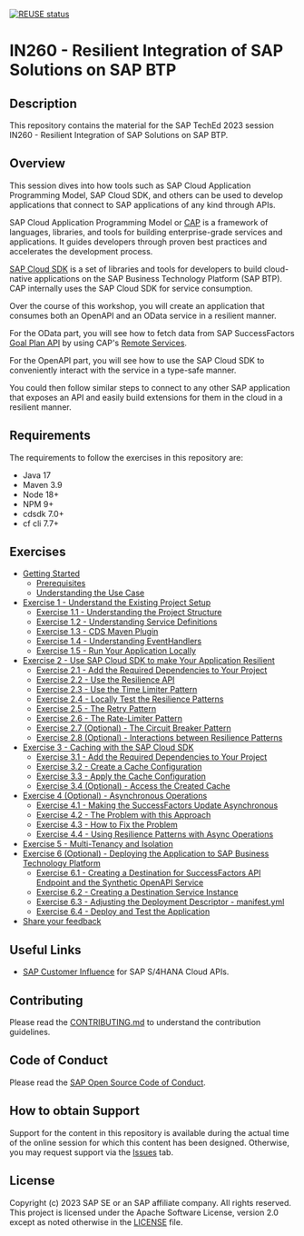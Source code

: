 [![REUSE status](https://api.reuse.software/badge/github.com/sap-samples/teched2023-IN260)](https://api.reuse.software/info/github.com/sap-samples/teched2023-IN260)

# IN260 - Resilient Integration of SAP Solutions on SAP BTP

## Description

This repository contains the material for the SAP TechEd 2023 session IN260 - Resilient Integration of SAP Solutions on SAP BTP.

## Overview

This session dives into how tools such as SAP Cloud Application Programming Model, SAP Cloud SDK, and others can be used to develop applications that connect to SAP applications of any kind through APIs.

SAP Cloud Application Programming Model or [CAP](https://cap.cloud.sap/docs/) is a framework of languages, libraries, and tools for building enterprise-grade services and applications.
It guides developers through proven best practices and accelerates the development process.

[SAP Cloud SDK](https://sap.github.io/cloud-sdk/docs/overview/overview-cloud-sdk) is a set of libraries and tools for developers to build cloud-native applications on the SAP Business Technology Platform (SAP BTP).
CAP internally uses the SAP Cloud SDK for service consumption.

Over the course of this workshop, you will create an application that consumes both an OpenAPI and an OData service in a resilient manner.

For the OData part, you will see how to fetch data from SAP SuccessFactors [Goal Plan API](https://api.sap.com/api/PerformanceandGoalsPMGM/overview) by using CAP's [Remote Services](https://cap.cloud.sap/docs/java/remote-services#configuring-remote-services).

For the OpenAPI part, you will see how to use the SAP Cloud SDK to conveniently interact with the service in a type-safe manner.

You could then follow similar steps to connect to any other SAP application that exposes an API and easily build extensions for them in the cloud in a resilient manner.

## Requirements

The requirements to follow the exercises in this repository are:

- Java 17
- Maven 3.9
- Node 18+
- NPM 9+
- cdsdk 7.0+
- cf cli 7.7+

## Exercises

- [Getting Started](exercises/ex0/README.md)
  - [Prerequisites](exercises/ex0/README.md#prerequisites)
  - [Understanding the Use Case](exercises/ex0/README.md#understanding-the-use-case)
- [Exercise 1 - Understand the Existing Project Setup](exercises/ex1/README.md)
  - [Exercise 1.1 - Understanding the Project Structure](exercises/ex1/README.md#11-understanding-the-project-structure)
  - [Exercise 1.2 - Understanding Service Definitions](exercises/ex1/README.md#12-understanding-service-definitions)
  - [Exercise 1.3 - CDS Maven Plugin](exercises/ex1/README.md#13-cds-maven-plugin)
  - [Exercise 1.4 - Understanding EventHandlers](exercises/ex1/README.md#14-understanding-eventhandlers)
  - [Exercise 1.5 - Run Your Application Locally](exercises/ex1/README.md#15-run-your-application-locally)
- [Exercise 2 - Use SAP Cloud SDK to make Your Application Resilient](exercises/ex2/README.md)
  - [Exercise 2.1 - Add the Required Dependencies to Your Project](exercises/ex2/README.md#21---add-the-required-dependencies-to-your-project)
  - [Exercise 2.2 - Use the Resilience API](exercises/ex2/README.md#22---use-the-resilience-api)
  - [Exercise 2.3 - Use the Time Limiter Pattern](exercises/ex2/README.md#23---use-the-time-limiter-pattern)
  - [Exercise 2.4 - Locally Test the Resilience Patterns](exercises/ex2/README.md#24---locally-test-the-resilience-patterns)
  - [Exercise 2.5 - The Retry Pattern](exercises/ex2/README.md#25---the-retry-pattern)
  - [Exercise 2.6 - The Rate-Limiter Pattern](exercises/ex2/README.md#26---the-rate-limiter-pattern)
  - [Exercise 2.7 (Optional) - The Circuit Breaker Pattern](exercises/ex2/README.md#27-optional---the-circuit-breaker-pattern)
  - [Exercise 2.8 (Optional) - Interactions between Resilience Patterns](exercises/ex2/README.md#28-optional---interactions-between-resilience-patterns)
- [Exercise 3 - Caching with the SAP Cloud SDK](exercises/ex3/README.md)
  - [Exercise 3.1 - Add the Required Dependencies to Your Project](exercises/ex3/README.md#31---add-the-required-dependencies-to-your-project)
  - [Exercise 3.2 - Create a Cache Configuration](exercises/ex3/README.md#32---create-a-cache-configuration)
  - [Exercise 3.3 - Apply the Cache Configuration](exercises/ex3/README.md#33---apply-the-cache-configuration)
  - [Exercise 3.4 (Optional) - Access the Created Cache](exercises/ex3/README.md#34-optional---access-the-created-cache)
- [Exercise 4 (Optional) - Asynchronous Operations](exercises/ex4/README.md)
  - [Exercise 4.1 - Making the SuccessFactors Update Asynchronous](exercises/ex4/README.md#41-making-the-successfactors-update-asynchronous)
  - [Exercise 4.2 - The Problem with this Approach](exercises/ex4/README.md#42-the-problem-with-this-approach)
  - [Exercise 4.3 - How to Fix the Problem](exercises/ex4/README.md#43-how-to-fix-the-problem)
  - [Exercise 4.4 - Using Resilience Patterns with Async Operations](exercises/ex4/README.md#44-using-resilience-patterns-with-async-operations)
- [Exercise 5 - Multi-Tenancy and Isolation](exercises/ex5/README.md)
- [Exercise 6 (Optional) - Deploying the Application to SAP Business Technology Platform](exercises/ex6/README.md)
  - [Exercise 6.1 - Creating a Destination for SuccessFactors API Endpoint and the Synthetic OpenAPI Service](exercises/ex6/README.md#61-creating-a-destination-for-successfactors-api-endpoint-and-the-synthetic-openapi-service)
  - [Exercise 6.2 - Creating a Destination Service Instance](exercises/ex6/README.md#62-creating-a-destination-service-instance)
  - [Exercise 6.3 - Adjusting the Deployment Descriptor - manifest.yml](exercises/ex6/README.md#63-adjusting-the-deployment-descriptor---manifestyml)
  - [Exercise 6.4 - Deploy and Test the Application](exercises/ex6/README.md#64-deploy-and-test-the-application)
- [Share your feedback](https://github.com/SAP-samples/teched2023-IN260/issues/new/choose)

## Useful Links
- [SAP Customer Influence](https://influence.sap.com/sap/ino/#/campaign/1175) for SAP S/4HANA Cloud APIs.

## Contributing
Please read the [CONTRIBUTING.md](./CONTRIBUTING.md) to understand the contribution guidelines.

## Code of Conduct
Please read the [SAP Open Source Code of Conduct](https://github.com/SAP-samples/.github/blob/main/CODE_OF_CONDUCT.md).

## How to obtain Support

Support for the content in this repository is available during the actual time of the online session for which this content has been designed. Otherwise, you may request support via the [Issues](../../issues) tab.

## License
Copyright (c) 2023 SAP SE or an SAP affiliate company. All rights reserved. This project is licensed under the Apache Software License, version 2.0 except as noted otherwise in the [LICENSE](LICENSES/Apache-2.0.txt) file.
